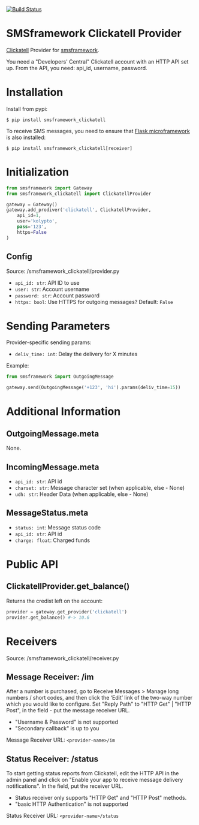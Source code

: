 [![Build Status](https://api.travis-ci.org/kolypto/py-smsframework-clickatell.png?branch=master)](https://travis-ci.org/kolypto/py-smsframework-clickatell)

SMSframework Clickatell Provider
================================

[Clickatell](https://www.clickatell.com/) Provider for [smsframework](https://pypi.python.org/pypi/smsframework/).

You need a "Developers' Central" Clickatell account with an HTTP API set up.
From the API, you need: api_id, username, password.






Installation
============

Install from pypi:

    $ pip install smsframework_clickatell

To receive SMS messages, you need to ensure that
[Flask microframework](http://flask.pocoo.org) is also installed:


    $ pip install smsframework_clickatell[receiver]






Initialization
==============

```python
from smsframework import Gateway
from smsframework_clickatell import ClickatellProvider

gateway = Gateway()
gateway.add_prodiver('clickatell', ClickatellProvider,
    api_id=1,
    user='kolypto',
    pass='123',
    https=False
)
```

Config
------

Source: /smsframework_clickatell/provider.py

* `api_id: str`: API ID to use
* `user: str`: Account username
* `password: str`: Account password
* `https: bool`: Use HTTPS for outgoing messages? Default: `False`






Sending Parameters
==================

Provider-specific sending params:

* `deliv_time: int`: Delay the delivery for X minutes

Example:

```python
from smsframework import OutgoingMessage

gateway.send(OutgoingMessage('+123', 'hi').params(deliv_time=15))
```






Additional Information
======================

OutgoingMessage.meta
--------------------
None.

IncomingMessage.meta
--------------------
* `api_id: str`: API id
* `charset: str`: Message character set (when applicable, else - None)
* `udh: str`: Header Data (when applicable, else - None)

MessageStatus.meta
------------------
* `status: int`: Message status code
* `api_id: str`: API id
* `charge: float`: Charged funds






Public API
==========

ClickatellProvider.get_balance()
--------------------------------
Returns the credist left on the account:

```python
provider = gateway.get_provider('clickatell')
provider.get_balance() #-> 10.6
```






Receivers
=========

Source: /smsframework_clickatell/receiver.py

Message Receiver: /im
---------------------
After a number is purchased, go to Receive Messages > Manage long numbers / short codes, and then click the ‘Edit’
link of the two-way number which you would like to configure. Set "Reply Path" to "HTTP Get" | "HTTP Post",
in the field - put the message receiver URL.

* "Username & Password" is not supported
* "Secondary callback" is up to you

Message Receiver URL: `<provider-name>/im`

Status Receiver: /status
------------------------
To start getting status reports from Clickatell, edit the  HTTP API in the admin panel and click on
"Enable your app to receive message delivery notifications".
In the field, put the receiver URL.

* Status receiver only supports "HTTP Get" and "HTTP Post" methods.
* "basic HTTP Authentication" is not supported

Status Receiver URL: `<provider-name>/status`

